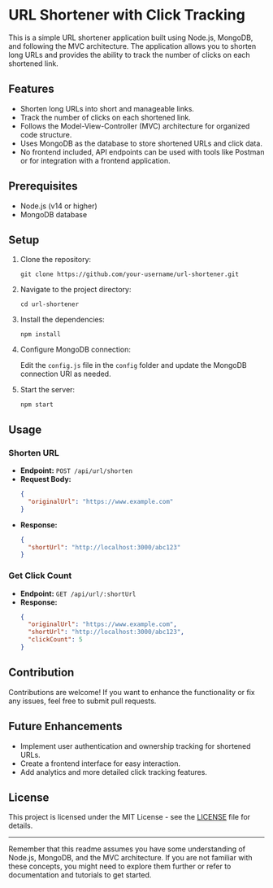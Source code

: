 # URL Shortener with Click Tracking

This is a simple URL shortener application built using Node.js, MongoDB, and following the MVC architecture. The application allows you to shorten long URLs and provides the ability to track the number of clicks on each shortened link.

## Features

- Shorten long URLs into short and manageable links.
- Track the number of clicks on each shortened link.
- Follows the Model-View-Controller (MVC) architecture for organized code structure.
- Uses MongoDB as the database to store shortened URLs and click data.
- No frontend included, API endpoints can be used with tools like Postman or for integration with a frontend application.

## Prerequisites

- Node.js (v14 or higher)
- MongoDB database

## Setup

1. Clone the repository:

   ```
   git clone https://github.com/your-username/url-shortener.git
   ```

2. Navigate to the project directory:

   ```
   cd url-shortener
   ```

3. Install the dependencies:

   ```
   npm install
   ```

4. Configure MongoDB connection:

   Edit the `config.js` file in the `config` folder and update the MongoDB connection URI as needed.

5. Start the server:

   ```
   npm start
   ```

## Usage

### Shorten URL

- **Endpoint:** `POST /api/url/shorten`
- **Request Body:**
  ```json
  {
    "originalUrl": "https://www.example.com"
  }
  ```
- **Response:**
  ```json
  {
    "shortUrl": "http://localhost:3000/abc123"
  }
  ```

### Get Click Count

- **Endpoint:** `GET /api/url/:shortUrl`
- **Response:**
  ```json
  {
    "originalUrl": "https://www.example.com",
    "shortUrl": "http://localhost:3000/abc123",
    "clickCount": 5
  }
  ```

## Contribution

Contributions are welcome! If you want to enhance the functionality or fix any issues, feel free to submit pull requests.

## Future Enhancements

- Implement user authentication and ownership tracking for shortened URLs.
- Create a frontend interface for easy interaction.
- Add analytics and more detailed click tracking features.

## License

This project is licensed under the MIT License - see the [LICENSE](LICENSE) file for details.

---

Remember that this readme assumes you have some understanding of Node.js, MongoDB, and the MVC architecture. If you are not familiar with these concepts, you might need to explore them further or refer to documentation and tutorials to get started.
